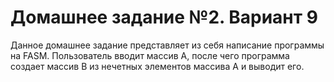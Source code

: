 # Домашнее задание №2. Вариант 9
Данное домашнее задание представляет из себя написание программы на FASM. Пользователь вводит массив А, после чего программа создает массив В из нечетных элементов массива А и выводит его.
